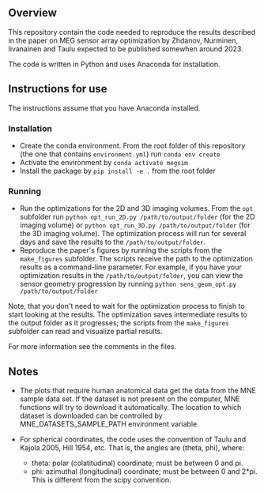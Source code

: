 ## Overview 
This repository contain the code needed to reproduce the results described in
the paper on MEG sensor array optimization by Zhdanov, Nurminen, Iivanainen
and Taulu expected to be published somewhen around 2023. 

The code is written in Python and uses Anaconda for installation.

## Instructions for use
The instructions assume that you have Anaconda installed.

### Installation
- Create the conda environment. From the root folder of this repository
(the one that contains `environment.yml`) run `conda env create`
- Activate the environment by `conda activate megsim`
- Install the package by `pip install -e .` from the root folder 

### Running
- Run the optimizations for the 2D and 3D imaging volumes. From the `opt`
subfolder run `python opt_run_2D.py /path/to/output/folder` (for the 2D 
imaging volume) or `python opt_run_3D.py /path/to/output/folder` (for the 3D 
imaging volume). The optimization process will run for several days and save
the results to the  `/path/to/output/folder`.  
- Reproduce the paper's figures by running the scripts from the `make_figures`
subfolder. The scripts receive the path to the optimization results as a
command-line parameter. For example, if you have your optimization results in
the `/path/to/output/folder`, you can view the sensor geometry progression by
running `python sens_geom_opt.py /path/to/output/folder`  

Note, that you don't need to wait for the optimization process to finish to
start looking at the results. The optimization saves intermediate results to
the output folder as it progresses; the scripts from the `make_figures`
subfolder can read and visualize partial results.  

For more information see the comments in the files.

## Notes

- The plots that require human anatomical data get the data from the MNE
  sample data set. If the dataset is not present on the computer, MNE
  functions will try to download it automatically. The location to which
  dataset is downloaded can be controlled by MNE_DATASETS_SAMPLE_PATH
  environment variable.

- For spherical coordinates, the code uses the convention of Taulu and
  Kajola 2005, Hill 1954, etc. That is, the angles are (theta, phi), where:  
    - theta: polar (colatitudinal) coordinate; must be between 0 and pi.  
    - phi: azimuthal (longitudinal) coordinate; must be between 0 and 2*pi.  
    This is different from the scipy convention.
